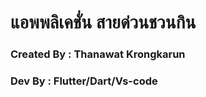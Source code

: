 # แอพพลิเคชั่น สายด่วนชวนกิน

### Created By : Thanawat Krongkarun

### Dev By : Flutter/Dart/Vs-code
